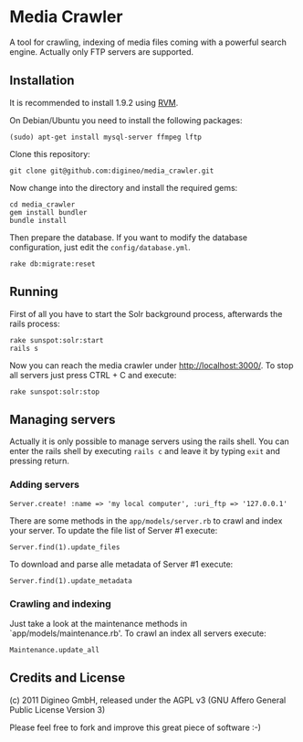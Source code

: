 Media Crawler
=============

A tool for crawling, indexing of media files coming with a powerful search engine.
Actually only FTP servers are supported.



Installation
------------

It is recommended to install 1.9.2 using [RVM](http://beginrescueend.com/).

On Debian/Ubuntu you need to install the following packages:

    (sudo) apt-get install mysql-server ffmpeg lftp

Clone this repository:

    git clone git@github.com:digineo/media_crawler.git

Now change into the directory and install the required gems:

    cd media_crawler
    gem install bundler
    bundle install

Then prepare the database. If you want to modify the database configuration, just edit the `config/database.yml`.

    rake db:migrate:reset

Running
-------

First of all you have to start the Solr background process, afterwards the rails process:

    rake sunspot:solr:start
    rails s

Now you can reach the media crawler under [http://localhost:3000/](http://localhost:3000/).
To stop all servers just press CTRL + C and execute:

    rake sunspot:solr:stop

Managing servers
----------------

Actually it is only possible to manage servers using the rails shell. You can enter the rails shell by executing `rails c` and leave it by typing `exit` and pressing return.

### Adding servers

    Server.create! :name => 'my local computer', :uri_ftp => '127.0.0.1'

There are some methods in the `app/models/server.rb` to crawl and index your server.
To update the file list of Server #1 execute:

    Server.find(1).update_files

To download and parse alle metadata of Server #1 execute:

    Server.find(1).update_metadata

### Crawling and indexing

Just take a look at the maintenance methods in `app/models/maintenance.rb'. To crawl an index all servers execute:

    Maintenance.update_all


Credits and License
-------------------

(c) 2011 Digineo GmbH, released under the AGPL v3 (GNU Affero General Public License Version 3)

Please feel free to fork and improve this great piece of software :-)

